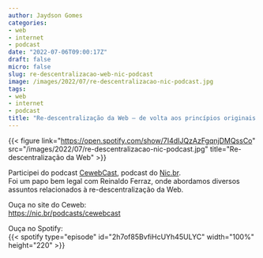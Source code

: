 ```yaml
---
author: Jaydson Gomes
categories:
- web
- internet
- podcast
date: "2022-07-06T09:00:17Z"
draft: false
micro: false
slug: re-descentralizacao-web-nic-podcast
image: /images/2022/07/re-descentralizacao-nic-podcast.jpg
tags:
- web
- internet
- podcast
title: "Re-descentralização da Web – de volta aos princípios originais da rede"
---
```


{{< figure link="https://open.spotify.com/show/7I4dIJQzAzFgqnjDMQssCo" src="/images/2022/07/re-descentralizacao-nic-podcast.jpg" title="Re-descentralização da Web" >}}  

Participei do podcast [CewebCast](https://nic.br/podcasts/cewebcast/), podcast do [Nic.br](https://nic.br/).  
Foi um papo bem legal com Reinaldo Ferraz, onde abordamos diversos assuntos relacionados à re-descentralização da Web.  

Ouça no site do Ceweb:  
https://nic.br/podcasts/cewebcast

Ouça no Spotify:  
 {{< spotify type="episode" id="2h7of85BvfiHcUYh45ULYC" width="100%" height="220" >}}
